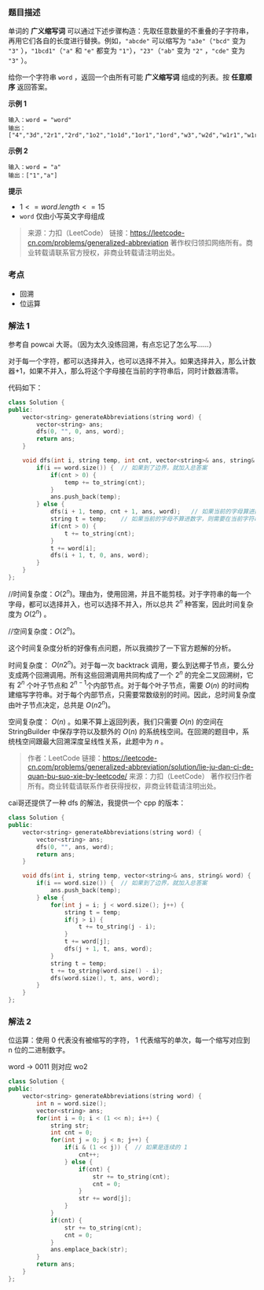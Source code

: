 ### 题目描述

单词的 **广义缩写词** 可以通过下述步骤构造：先取任意数量的不重叠的子字符串，再用它们各自的长度进行替换。例如，`"abcde"` 可以缩写为 `"a3e"`（`"bcd"` 变为 `"3"` ），`"1bcd1"`（`"a"` 和 `"e"` 都变为 `"1"`），`"23"`（`"ab"` 变为 `"2"` ，`"cde"` 变为 `"3"` ）。

给你一个字符串 `word` ，返回一个由所有可能 **广义缩写词** 组成的列表。按 **任意顺序** 返回答案。

**示例 1**

```
输入：word = "word"
输出：["4","3d","2r1","2rd","1o2","1o1d","1or1","1ord","w3","w2d","w1r1","w1rd","wo2","wo1d","wor1","word"]
```

**示例 2**

```
输入：word = "a"
输出：["1","a"]
```

**提示**

- $1 <= word.length <= 15$
- `word` 仅由小写英文字母组成

> 来源：力扣（LeetCode）
> 链接：https://leetcode-cn.com/problems/generalized-abbreviation
> 著作权归领扣网络所有。商业转载请联系官方授权，非商业转载请注明出处。

### 考点

- 回溯
- 位运算

### 解法 1

参考自 powcai 大哥。（因为太久没练回溯，有点忘记了怎么写......）

对于每一个字符，都可以选择并入，也可以选择不并入。如果选择并入，那么计数器+1，如果不并入，那么将这个字母接在当前的字符串后，同时计数器清零。

代码如下：

```c++
class Solution {
public:
    vector<string> generateAbbreviations(string word) {
        vector<string> ans;
        dfs(0, "", 0, ans, word);
        return ans;
    }

    void dfs(int i, string temp, int cnt, vector<string>& ans, string& word) {
        if(i == word.size()) {  // 如果到了边界，就加入总答案
            if(cnt > 0) {
                temp += to_string(cnt);
            } 
            ans.push_back(temp);
        } else {
            dfs(i + 1, temp, cnt + 1, ans, word);   // 如果当前的字母算进数字，则什么都不用操作
            string t = temp;    // 如果当前的字母不算进数字，则需要在当前字符串后加入当前字母，然后重新计数（cnt=0）
            if(cnt > 0) {
                t += to_string(cnt);
            }
            t += word[i];
            dfs(i + 1, t, 0, ans, word);
        }
    }
};
```

//时间复杂度：$O(2^n)$。理由为，使用回溯，并且不能剪枝。对于字符串的每一个字母，都可以选择并入，也可以选择不并入，所以总共 $2^n$ 种答案，因此时间复杂度为 $O(2^n)$ 。

//空间复杂度：$O(2^n)$。

这个时间复杂度分析的好像有点问题，所以我摘抄了一下官方题解的分析。

时间复杂度： $O(n 2^n)$。对于每一次 backtrack 调用，要么到达椰子节点，要么分支成两个回溯调用。所有这些回溯调用共同构成了一个 $2^n$ 的完全二叉回溯树，它有 $2^n$ 个叶子节点和 $2^{n - 1}$个内部节点。对于每个叶子节点，需要 $O(n)$ 的时间构建缩写字符串。对于每个内部节点，只需要常数级别的时间。因此，总时间复杂度由叶子节点决定，总共是 $O(n2^n)$。

空间复杂度： $O(n)$ 。如果不算上返回列表，我们只需要 $O(n)$ 的空间在 StringBuilder 中保存字符以及额外的 $O(n)$ 的系统栈空间。在回溯的题目中，系统栈空间跟最大回溯深度呈线性关系，此题中为 $n$ 。

> 作者：LeetCode
> 链接：https://leetcode-cn.com/problems/generalized-abbreviation/solution/lie-ju-dan-ci-de-quan-bu-suo-xie-by-leetcode/
> 来源：力扣（LeetCode）
> 著作权归作者所有。商业转载请联系作者获得授权，非商业转载请注明出处。

cai哥还提供了一种 dfs 的解法，我提供一个 cpp 的版本：

```c++
class Solution {
public:
    vector<string> generateAbbreviations(string word) {
        vector<string> ans;
        dfs(0, "", ans, word);
        return ans;
    }

    void dfs(int i, string temp, vector<string>& ans, string& word) {
        if(i == word.size()) {  // 如果到了边界，就加入总答案 
            ans.push_back(temp);
        } else {
            for(int j = i; j < word.size(); j++) {
                string t = temp;
                if(j > i) {
                    t += to_string(j - i);
                }
                t += word[j];
                dfs(j + 1, t, ans, word);
            }
            string t = temp;
            t += to_string(word.size() - i);
            dfs(word.size(), t, ans, word);
        }
    }
};
```

### 解法 2

位运算：使用 0 代表没有被缩写的字符， 1 代表缩写的单次，每一个缩写对应到 n 位的二进制数字。

word -> 0011 则对应 wo2

```c++
class Solution {
public:
    vector<string> generateAbbreviations(string word) {
        int n = word.size();
        vector<string> ans;
        for(int i = 0; i < (1 << n); i++) {
            string str;
            int cnt = 0;
            for(int j = 0; j < n; j++) {
                if(i & (1 << j)) {  // 如果是连续的 1
                    cnt++;
                } else {
                    if(cnt) {
                        str += to_string(cnt);
                        cnt = 0;
                    }
                    str += word[j];
                }
            }
            if(cnt) {
                str += to_string(cnt);
                cnt = 0;
            }
            ans.emplace_back(str);
        }
        return ans;
    }
};
```

